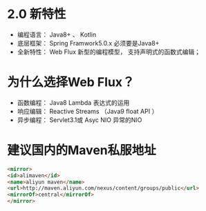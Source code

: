 # 2.0 新特性

- 编程语言： Java8+ 、 Kotlin 
- 底层框架： Spring Framwork5.0.x 必须要是Java8+
- 全新特性： Web Flux 新型的编程模型， 支持声明式的函数式编辑；

# 为什么选择Web Flux？

- 函数编程： Java8 Lambda 表达式的运用
- 响应编辑： Reactive Streams 
（Java9 float API ）
- 异步编程： Servlet3.1或 Asyc NIO 异常的NIO

# 建议国内的Maven私服地址
```html
<mirror>
<id>alimaven</id>
<name>aliyun maven</name>
<url>http://maven.aliyun.com/nexus/content/groups/public</url>
<mirrorOf>central</mirrorOf>
</mirror>